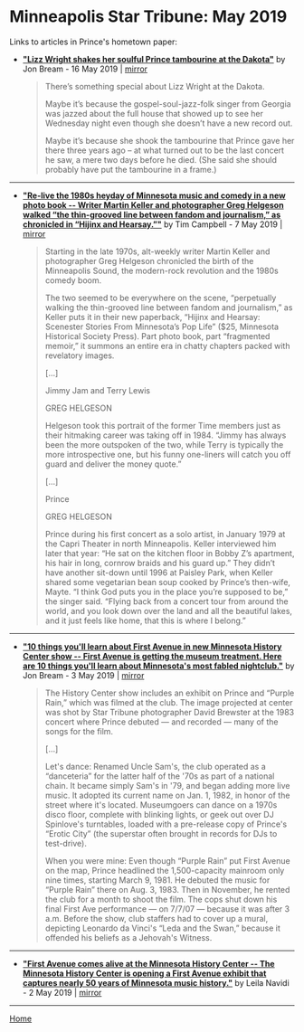 # Minneapolis Star Tribune: May 2019

Links to articles in Prince's hometown paper:

 - [**"Lizz Wright shakes her soulful Prince tambourine at the Dakota"**](http://www.startribune.com/lizz-wright-shakes-her-soulful-prince-tambourine-at-the-dakota/510019492/) by Jon Bream - 16 May 2019 | [mirror](https://web.archive.org/web/*/http://www.startribune.com/lizz-wright-shakes-her-soulful-prince-tambourine-at-the-dakota/510019492/)

    > There’s something special about Lizz Wright at the Dakota.
    > 
    > Maybe it’s because the gospel-soul-jazz-folk singer from Georgia was jazzed about the full house that showed up to see her Wednesday night even though she doesn’t have a new record out.
    > 
    > Maybe it’s because she shook the tambourine that Prince gave her there three years ago – at what turned out to be the last concert he saw, a mere two days before he died. (She said she should probably have put the tambourine in a frame.)

-----

 - [**"Re-live the 1980s heyday of Minnesota music and comedy in a new photo book -- Writer Martin Keller and photographer Greg Helgeson walked “the thin-grooved line between fandom and journalism,” as chronicled in “Hijinx and Hearsay.”"**](http://www.startribune.com/80s-scenesters-offer-snapshots-of-the-minneapolis-sound-in-new-photo-book/509385652/) by Tim Campbell - 7 May 2019 | [mirror](https://web.archive.org/web/*/http://www.startribune.com/80s-scenesters-offer-snapshots-of-the-minneapolis-sound-in-new-photo-book/509385652/)

    > Starting in the late 1970s, alt-weekly writer Martin Keller and photographer Greg Helgeson chronicled the birth of the Minneapolis Sound, the modern-rock revolution and the 1980s comedy boom.
    > 
    > The two seemed to be everywhere on the scene, “perpetually walking the thin-grooved line between fandom and journalism,” as Keller puts it in their new paperback, “Hijinx and Hearsay: Scenester Stories From Minnesota’s Pop Life” ($25, Minnesota Historical Society Press). Part photo book, part “fragmented memoir,” it summons an entire era in chatty chapters packed with revelatory images.
    > 
    > [...]
    > 
    > Jimmy Jam and Terry Lewis
    > 
    > GREG HELGESON
    > 
    > Helgeson took this portrait of the former Time members just as their hitmaking career was taking off in 1984. “Jimmy has always been the more outspoken of the two, while Terry is typically the more introspective one, but his funny one-liners will catch you off guard and deliver the money quote.”
    > 
    > [...]
    > 
    > Prince
    > 
    > GREG HELGESON
    > 
    > Prince during his first concert as a solo artist, in January 1979 at the Capri Theater in north Minneapolis. Keller interviewed him later that year: “He sat on the kitchen floor in Bobby Z’s apartment, his hair in long, cornrow braids and his guard up.” They didn’t have another sit-down until 1996 at Paisley Park, when Keller shared some vegetarian bean soup cooked by Prince’s then-wife, Mayte. “I think God puts you in the place you’re supposed to be,” the singer said. “Flying back from a concert tour from around the world, and you look down over the land and all the beautiful lakes, and it just feels like home, that this is where I belong.”

-----

 - [**"10 things you'll learn about First Avenue in new Minnesota History Center show -- First Avenue is getting the museum treatment. Here are 10 things you'll learn about Minnesota's most fabled nightclub."**](http://www.startribune.com/10-things-you-ll-learn-about-first-avenue-in-new-minnesota-history-center-show/509374312/) by Jon Bream - 3 May 2019 | [mirror](https://web.archive.org/web/*/http://www.startribune.com/10-things-you-ll-learn-about-first-avenue-in-new-minnesota-history-center-show/509374312/)

    > The History Center show includes an exhibit on Prince and “Purple Rain,” which was filmed at the club. The image projected at center was shot by Star Tribune photographer David Brewster at the 1983 concert where Prince debuted — and recorded — many of the songs for the film.
    > 
    > [...]
    > 
    > Let's dance: Renamed Uncle Sam's, the club operated as a “danceteria” for the latter half of the '70s as part of a national chain. It became simply Sam's in '79, and began adding more live music. It adopted its current name on Jan. 1, 1982, in honor of the street where it's located. Museumgoers can dance on a 1970s disco floor, complete with blinking lights, or geek out over DJ Spinlove's turntables, loaded with a pre-release copy of Prince's “Erotic City” (the superstar often brought in records for DJs to test-drive).
    > 
    > When you were mine: Even though “Purple Rain” put First Avenue on the map, Prince headlined the 1,500-capacity mainroom only nine times, starting March 9, 1981. He debuted the music for “Purple Rain” there on Aug. 3, 1983. Then in November, he rented the club for a month to shoot the film. The cops shut down his final First Ave performance — on 7/7/07 — because it was after 3 a.m. Before the show, club staffers had to cover up a mural, depicting Leonardo da Vinci's “Leda and the Swan,” because it offended his beliefs as a Jehovah's Witness.

-----

 - [**"First Avenue comes alive at the Minnesota History Center -- The Minnesota History Center is opening a First Avenue exhibit that captures nearly 50 years of Minnesota music history."**](http://www.startribune.com/first-avenue-comes-alive-at-the-minnesota-history-center/509269541/) by Leila Navidi - 2 May 2019 | [mirror](https://web.archive.org/web/*/http://www.startribune.com/first-avenue-comes-alive-at-the-minnesota-history-center/509269541/)

-----

[Home](./)
